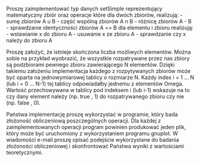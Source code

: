 Proszę zaimplementować typ danych setSimple reprezentujący matematyczny zbiór oraz operacje które dla dwóch zbiorów, realizują:
    - sumę zbiorów A u B
    - część wspólną zbiorów A n B
    - różnicę zbiorów A - B
    - sprawdzanie identyczności zbiorów A == B
    dla elementu  i zbioru  realizują:
        - wstawianie x do zbioru A
        - usuwanie x ze zbioru A
        - sprawdzanie czy x należy do zbioru A

Proszę założyć, że istnieje skończona liczba  możliwych elementów. Można sobie na przykład wyobrazić, że wszystkie rozpatrywane przez nas zbiory są podzbiorami pewnego zbioru  zawierającego N elementów. Dzięki takiemu założeniu implementacja każdego z rozpytywanych zbiorów może być oparta na jednowymiarowej tablicy o rozmiarze N. Każdy index i = 1 ... N (lub i = 0 ... N-1) tej tablicy odpowiadałby jednemu z elementów Omega. Wartość przechowywana w tablicy pod indeksem  i (lub i-1) wskazuje na to czy dany element należy (np. true , 1) do rozpatrywanego zbioru czy nie (np. false , 0).


Państwa implementację proszę wykorzystać w programie, który bada złożoność obliczeniową poszczególnych operacji. Dla każdej z zaimplementowanych operacji program powinien produkować jeden plik, który może być uruchomiony z wykorzystaniem programu gnuplot. W wiadomości e-mail proszę opisać podejście wykorzystane do badania złożoności obliczeniowej i skonfrontować Państwa wyniki z wartościami teoretycznymi.